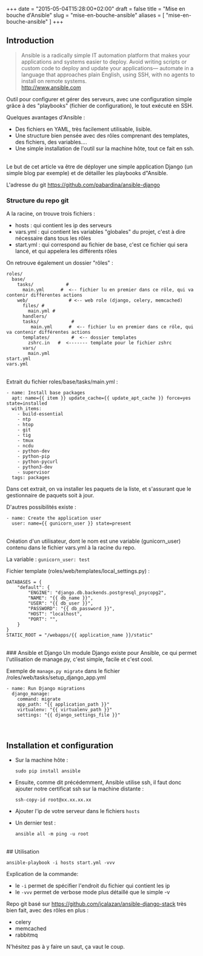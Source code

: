 +++
date = "2015-05-04T15:28:00+02:00"
draft = false
title = "Mise en bouche d'Ansible"
slug = "mise-en-bouche-ansible"
aliases = [
	"mise-en-bouche-ansible"
]
+++

## Introduction
>Ansible is a radically simple IT automation platform that makes your applications and systems easier to deploy. Avoid writing scripts or custom code to deploy and update your applications— automate in a language that approaches plain English, using SSH, with no agents to install on remote systems.  
<http://www.ansible.com>

Outil pour configurer et gérer des serveurs, avec une configuration simple grâce à des "playbooks" (fichier de configuration), le tout exécuté en SSH.

Quelques avantages d'Ansible :

* Des fichiers en YAML, très facilement utilisable, lisible.
* Une structure bien pensée avec des rôles comprenant des templates, des fichiers, des variables....
* Une simple installation de l'outil sur la machine hôte, tout ce fait en ssh.

<br/>
Le but de cet article va être de déployer une simple application Django (un simple blog par exemple) et de détailler les playbooks d"Ansible.

L'adresse du git <https://github.com/pabardina/ansible-django>
<br/>
### Structure du repo git

A la racine, on trouve trois fichiers :

* hosts : qui contient les ip des serveurs
* vars.yml : qui contient les variables "globales" du projet, c'est à dire nécessaire dans tous les rôles
* start.yml : qui correspond au fichier de base, c'est ce fichier qui sera lancé, et qui appelera les différents rôles

 On retrouve également un dossier "rôles" :

```
roles/
  base/
    tasks/            #
      main.yml      #  <-- fichier lu en premier dans ce rôle, qui va contenir différentes actions
    web/               # <-- web role (django, celery, memcached)
      files/ #
        main.yml #
      handlers/
      tasks/            #
         main.yml      #  <-- fichier lu en premier dans ce rôle, qui va contenir différentes actions
      templates/        #  <-- dossier templates
        zshrc.in   #  <------- template pour le fichier zshrc
      vars/
        main.yml
start.yml
vars.yml
```
<br/>
Extrait du fichier roles/base/tasks/main.yml :

```
- name: Install base packages
  apt: name={{ item }} update_cache={{ update_apt_cache }} force=yes state=installed
  with_items:
    - build-essential
    - ntp
    - htop
    - git
    - tig
    - tmux
    - ncdu
    - python-dev
    - python-pip
    - python-pycurl
    - python3-dev
    - supervisor
  tags: packages
```
Dans cet extrait, on va installer les paquets de la liste, et s'assurant que le gestionnaire de paquets soit à jour.
<br/>

D'autres possibilités existe :

```
- name: Create the application user
  user: name={{ gunicorn_user }} state=present
```
<br/>
Création d'un utilisateur, dont le nom est une variable (gunicorn_user) contenu dans le fichier vars.yml à la racine du repo.

La variable : `gunicorn_user: test`
<br/>

Fichier template (roles/web/templates/local_settings.py) :

```
DATABASES = {
    "default": {
        "ENGINE": "django.db.backends.postgresql_psycopg2",
        "NAME": "{{ db_name }}",
        "USER": "{{ db_user }}",
        "PASSWORD": "{{ db_password }}",
        "HOST": "localhost",
        "PORT": "",
    }
}
STATIC_ROOT = "/webapps/{{ application_name }}/static"
```
<br/>
### Ansible et Django
Un module Django existe pour Ansible, ce qui permet l'utilisation de manage.py, c'est simple, facile et c'est cool.
<http://docs.ansible.com/django_manage_module.html>

Exemple de `manage.py migrate` dans le fichier /roles/web/tasks/setup_django_app.yml

```
- name: Run Django migrations
  django_manage:
    command: migrate
    app_path: "{{ application_path }}"
    virtualenv: "{{ virtualenv_path }}"
    settings: "{{ django_settings_file }}"
```
<br/>

## Installation et configuration
- Sur la machine hôte :

	```sudo pip install ansible```

- Ensuite, comme dit précédemment, Ansible utilise ssh, il faut donc ajouter notre certificat ssh sur la machine distante :

	```ssh-copy-id root@xx.xx.xx.xx ```

- Ajouter l'ip de votre serveur dans le fichiers ```hosts```

- Un dernier test :

	```ansible all -m ping -u root```

<br/>
## Utilisation

```ansible-playbook -i hosts start.yml -vvv```

Explication de la commande:

- le `-i` permet de spécifier l'endroit du fichier qui contient les ip
- le `-vvv` permet de verbose mode plus détaillé que le simple -v


Repo git basé sur <https://github.com/jcalazan/ansible-django-stack> très bien fait, avec des rôles en plus :

- celery
- memcached
- rabbitmq

N'hésitez pas à y faire un saut, ça vaut le coup.





